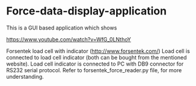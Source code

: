 # Force-data-display-application
This is a GUI based application which shows 

https://www.youtube.com/watch?v=WfG_0LNthoY

Forsentek load cell with indicator (http://www.forsentek.com/) Load cell is connected to load cell indicator (both can be bought from the mentioned website). Load cell indicator is connected to PC with DB9 connector for RS232 serial protocol. Refer to forsentek_force_reader.py file, for more understanding.
